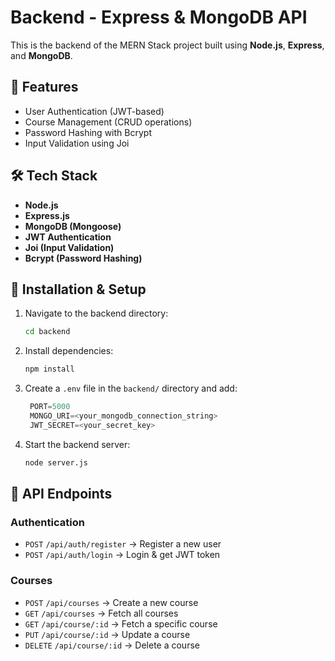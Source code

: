 # Backend - Express & MongoDB API
This is the backend of the MERN Stack project built using **Node.js**, **Express**, and **MongoDB**.

## 📌 Features
- User Authentication (JWT-based)
- Course Management (CRUD operations)
- Password Hashing with Bcrypt
- Input Validation using Joi

## 🛠️ Tech Stack
- **Node.js**
- **Express.js**
- **MongoDB (Mongoose)**
- **JWT Authentication**
- **Joi (Input Validation)**
- **Bcrypt (Password Hashing)**

## 🚀 Installation & Setup
1. Navigate to the backend directory:
   ```bash
   cd backend
   ```
2. Install dependencies:
    ```bash 
    npm install 
    ```
3. Create a ```.env``` file in the ```backend/``` directory and add:
   
   ```go 
    PORT=5000
    MONGO_URI=<your_mongodb_connection_string>
    JWT_SECRET=<your_secret_key>
    ```
4. Start the backend server:
    ```bash
    node server.js
    ```

## 🔗 API Endpoints

### Authentication
- ```POST``` ```/api/auth/register``` -> Register a new user
- ```POST``` ```/api/auth/login``` -> Login & get JWT token

### Courses
- ```POST``` ```/api/courses``` -> Create a new course
- ```GET``` ```/api/courses``` -> Fetch all courses
- ```GET``` ```/api/course/:id``` -> Fetch a specific course
- ```PUT``` ```/api/course/:id``` -> Update a course
- ```DELETE``` ```/api/course/:id``` -> Delete a course